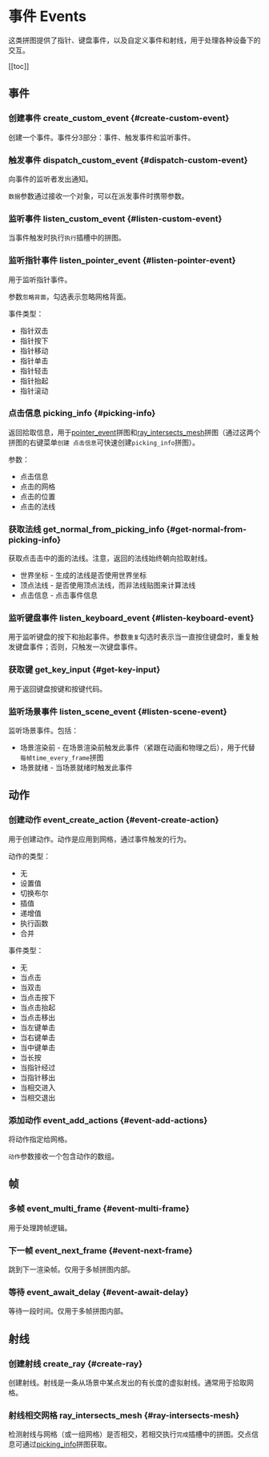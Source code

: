 # 事件 Events

这类拼图提供了指针、键盘事件，以及自定义事件和射线，用于处理各种设备下的交互。

[[toc]]

## 事件

### 创建事件 create_custom_event {#create-custom-event}

创建一个事件。事件分3部分：事件、触发事件和监听事件。

### 触发事件 dispatch_custom_event {#dispatch-custom-event}

向事件的监听者发出通知。

`数据`参数通过接收一个对象，可以在派发事件时携带参数。

### 监听事件 listen_custom_event {#listen-custom-event}

当事件触发时执行`执行`插槽中的拼图。

### 监听指针事件 listen_pointer_event {#listen-pointer-event}

用于监听指针事件。

参数`忽略背面`，勾选表示忽略网格背面。

事件类型：
- 指针双击
- 指针按下
- 指针移动
- 指针单击
- 指针轻击
- 指针抬起
- 指针滚动

### 点击信息 picking_info {#picking-info}

返回拾取信息，用于[pointer_event](#pointer-event)拼图和[ray_intersects_mesh](#ray-intersects-mesh)拼图（通过这两个拼图的右键菜单`创建 点击信息`可快速创建`picking_info`拼图）。

参数：
- 点击信息
- 点击的网格
- 点击的位置
- 点击的法线

### 获取法线 get_normal_from_picking_info {#get-normal-from-picking-info}

获取点击击中的面的法线。注意，返回的法线始终朝向拾取射线。

- 世界坐标 - 生成的法线是否使用世界坐标
- 顶点法线 - 是否使用顶点法线，而非法线贴图来计算法线
- 点击信息 - 点击事件信息

### 监听键盘事件 listen_keyboard_event {#listen-keyboard-event}

用于监听键盘的按下和抬起事件。参数`重复`勾选时表示当一直按住键盘时，重复触发键盘事件；否则，只触发一次键盘事件。

### 获取键 get_key_input {#get-key-input}

用于返回键盘按键和按键代码。

### 监听场景事件 listen_scene_event {#listen-scene-event}

监听场景事件。包括：

- 场景渲染前 - 在场景渲染前触发此事件（紧跟在动画和物理之后），用于代替`每帧time_every_frame`拼图
- 场景就绪 - 当场景就绪时触发此事件

## 动作

### 创建动作 event_create_action {#event-create-action}

用于创建动作。动作是应用到网格，通过事件触发的行为。

动作的类型：
- 无
- 设置值
- 切换布尔
- 插值
- 递增值
- 执行函数
- 合并

事件类型：
- 无
- 当点击
- 当双击
- 当点击按下
- 当点击抬起
- 当点击移出
- 当左键单击
- 当右键单击
- 当中键单击
- 当长按
- 当指针经过
- 当指针移出
- 当相交进入
- 当相交退出

### 添加动作 event_add_actions {#event-add-actions}

将动作指定给网格。

`动作`参数接收一个包含动作的数组。

## 帧

### 多帧 event_multi_frame {#event-multi-frame}

用于处理跨帧逻辑。

### 下一帧 event_next_frame {#event-next-frame}

跳到下一渲染帧。仅用于多帧拼图内部。

### 等待 event_await_delay {#event-await-delay}

等待一段时间。仅用于多帧拼图内部。

## 射线

### 创建射线 create_ray {#create-ray}

创建射线。射线是一条从场景中某点发出的有长度的虚拟射线。通常用于拾取网格。

### 射线相交网格 ray_intersects_mesh {#ray-intersects-mesh}

检测射线与网格（或一组网格）是否相交，若相交执行`完成`插槽中的拼图。交点信息可通过[picking_info](#picking-info)拼图获取。
